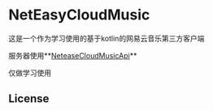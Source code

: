 # NetEasyCloudMusic

这是一个作为学习使用的基于kotlin的网易云音乐第三方客户端

服务器使用**[NeteaseCloudMusicApi](https://github.com/Binaryify/NeteaseCloudMusicApi)**

仅做学习使用

## License

